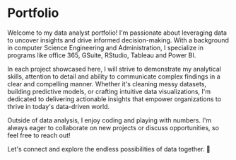 # Portfolio

Welcome to my data analyst portfolio! I'm passionate about leveraging data to uncover insights and drive informed decision-making. With a background in computer Science Engineering and Administration, I specialize in programs like office 365, GSuite, RStudio, Tableau and Power BI.

In each project showcased here, I will strive to demonstrate my analytical skills, attention to detail and ability to communicate complex findings in a clear and compelling manner. Whether it's cleaning messy datasets, building predictive models, or crafting intuitive data visualizations, I'm dedicated to delivering actionable insights that empower organizations to thrive in today's data-driven world.

Outside of data analysis, I enjoy coding and playing with numbers. I'm always eager to collaborate on new projects or discuss opportunities, so feel free to reach out!

Let's connect and explore the endless possibilities of data together. 🚀
